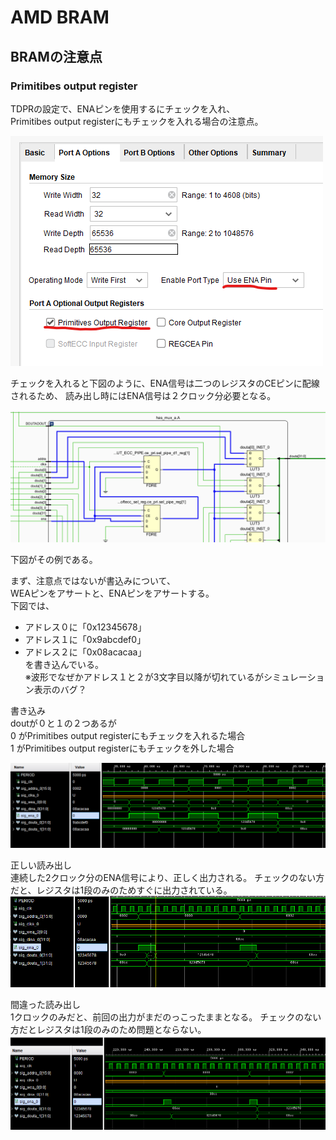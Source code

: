 # AMD BRAM
## BRAMの注意点

### Primitibes output register
TDPRの設定で、ENAピンを使用するにチェックを入れ、  
Primitibes output registerにもチェックを入れる場合の注意点。

![設定](./img/bram_option_portA.png "設定")

チェックを入れると下図のように、ENA信号は二つのレジスタのCEピンに配線されるため、
読み出し時にはENA信号は２クロック分必要となる。

![回路図](./img/schematic.png "回路図")

下図がその例である。

まず、注意点ではないが書込みについて、  
WEAピンをアサートと、ENAピンをアサートする。  
下図では、  
- アドレス０に「0x12345678」
- アドレス１に「0x9abcdef0」
- アドレス２に「0x08acacaa」  
を書き込んでいる。  
※波形でなぜかアドレス１と２が3文字目以降が切れているがシミュレーション表示のバグ？  

書き込み  
doutが０と１の２つあるが  
0 がPrimitibes output registerにもチェックを入れるた場合  
1 がPrimitibes output registerにもチェックを外した場合  

![書き込み](./img/write.png "書込み")

正しい読み出し  
連続した2クロック分のENA信号により、正しく出力される。
チェックのない方だと、レジスタは1段のみのためすぐに出力されている。
![正しい読み出し](./img/read_correct.png "正しい読み出し")


間違った読み出し  
1クロックのみだと、前回の出力がまだのっこったままとなる。
チェックのない方だとレジスタは1段のみのため問題とならない。
![間違った読み出し](./img/read_wrong.png "間違った読み出し")

